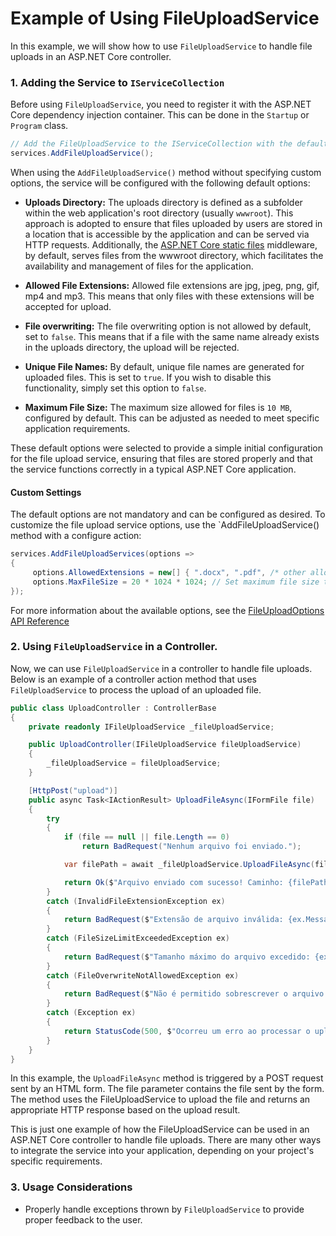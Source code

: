 # Example of Using FileUploadService

In this example, we will show how to use `FileUploadService` to handle file uploads in an ASP.NET Core controller.

### 1. Adding the Service to `IServiceCollection`

Before using `FileUploadService`, you need to register it with the ASP.NET Core dependency injection container. This can be done in the `Startup` or `Program` class.

```csharp
// Add the FileUploadService to the IServiceCollection with the default options
services.AddFileUploadService();
```

When using the `AddFileUploadService()` method without specifying custom options, the service will be configured with the following default options:

* **Uploads Directory:** The uploads directory is defined as a subfolder within the web application's root directory (usually `wwwroot`). This approach is adopted to ensure that files uploaded by users are stored in a location that is accessible by the application and can be served via HTTP requests. Additionally, the [ASP.NET Core static files](https://learn.microsoft.com/pt-br/aspnet/core/fundamentals/static-files?view=aspnetcore-6.0) middleware, by default, serves files from the wwwroot directory, which facilitates the availability and management of files for the application.

* **Allowed File Extensions:** Allowed file extensions are jpg, jpeg, png, gif, mp4 and mp3. This means that only files with these extensions will be accepted for upload.


* **File overwriting:** The file overwriting option is not allowed by default, set to `false`. This means that if a file with the same name already exists in the uploads directory, the upload will be rejected.

* **Unique File Names:** By default, unique file names are generated for uploaded files. This is set to `true`. If you wish to disable this functionality, simply set this option to `false`.

* **Maximum File Size:** The maximum size allowed for files is `10 MB`, configured by default. This can be adjusted as needed to meet specific application requirements.

These default options were selected to provide a simple initial configuration for the file upload service, ensuring that files are stored properly and that the service functions correctly in a typical ASP.NET Core application.

#### Custom Settings

The default options are not mandatory and can be configured as desired. To customize the file upload service options, use the `AddFileUploadService() method with a configure action:

```csharp
services.AddFileUploadServices(options =>
{
     options.AllowedExtensions = new[] { ".docx", ".pdf", /* other allowed extensions */ };
     options.MaxFileSize = 20 * 1024 * 1024; // Set maximum file size to 20 MB
});
```

For more information about the available options, see the [FileUploadOptions API Reference](../../references/file-upload-service/file-upload-options.md)

### 2. Using `FileUploadService` in a Controller.

Now, we can use `FileUploadService` in a controller to handle file uploads. Below is an example of a controller action method that uses `FileUploadService` to process the upload of an uploaded file.

```csharp
public class UploadController : ControllerBase
{
    private readonly IFileUploadService _fileUploadService;

    public UploadController(IFileUploadService fileUploadService)
    {
        _fileUploadService = fileUploadService;
    }

    [HttpPost("upload")]
    public async Task<IActionResult> UploadFileAsync(IFormFile file)
    {
        try
        {
            if (file == null || file.Length == 0)
                return BadRequest("Nenhum arquivo foi enviado.");

            var filePath = await _fileUploadService.UploadFileAsync(file);

            return Ok($"Arquivo enviado com sucesso! Caminho: {filePath}");
        }
        catch (InvalidFileExtensionException ex)
        {
            return BadRequest($"Extensão de arquivo inválida: {ex.Message}");
        }
        catch (FileSizeLimitExceededException ex)
        {
            return BadRequest($"Tamanho máximo do arquivo excedido: {ex.Message}");
        }
        catch (FileOverwriteNotAllowedException ex)
        {
            return BadRequest($"Não é permitido sobrescrever o arquivo: {ex.Message}");
        }
        catch (Exception ex)
        {
            return StatusCode(500, $"Ocorreu um erro ao processar o upload do arquivo: {ex.Message}");
        }
    }
}
```

In this example, the `UploadFileAsync` method is triggered by a POST request sent by an HTML form. The file parameter contains the file sent by the form. The method uses the FileUploadService to upload the file and returns an appropriate HTTP response based on the upload result.

This is just one example of how the FileUploadService can be used in an ASP.NET Core controller to handle file uploads. There are many other ways to integrate the service into your application, depending on your project's specific requirements.

### 3. Usage Considerations

* Properly handle exceptions thrown by `FileUploadService` to provide proper feedback to the user.